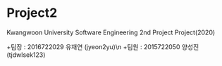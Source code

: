 # Project2
 Kwangwoon University Software Engineering 2nd Project Project(2020)

+팀장 : 2016722029 유재연 (jyeon2yu)\n
+팀원 : 2015722050 양성진 (tjdwlsek123)
